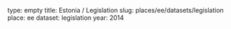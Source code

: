type: empty
title: Estonia / Legislation
slug: places/ee/datasets/legislation
place: ee
dataset: legislation
year: 2014

